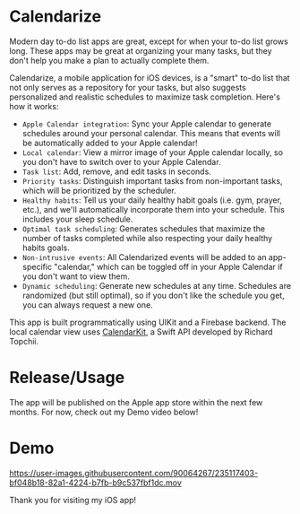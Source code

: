 # Calendarize

Modern day to-do list apps are great, except for when your to-do list grows long. These apps may be great at organizing your many tasks, but they don't help you make a plan to actually complete them.

Calendarize, a mobile application for iOS devices, is a "smart" to-do list that not only serves as a repository for your tasks, but also suggests personalized and realistic schedules to maximize task completion. Here's how it works:

- `Apple Calendar integration`: Sync your Apple calendar to generate schedules around your personal calendar. This means that events will be automatically added to your Apple calendar!
- `Local calendar`: View a mirror image of your Apple calendar locally, so you don't have to switch over to your Apple Calendar.
- `Task list`: Add, remove, and edit tasks in seconds.
- `Priority tasks`: Distinguish important tasks from non-important tasks, which will be prioritized by the scheduler.
- `Healthy habits`: Tell us your daily healthy habit goals (i.e. gym, prayer, etc.), and we'll automatically incorporate them into your schedule. This includes your sleep schedule.
- `Optimal task scheduling`: Generates schedules that maximize the number of tasks completed while also respecting your daily healthy habits goals.
- `Non-intrusive events`: All Calendarized events will be added to an app-specific "calendar," which can be toggled off in your Apple Calendar if you don't want to view them.
- `Dynamic scheduling`: Generate new schedules at any time. Schedules are randomized (but still optimal), so if you don't like the schedule you get, you can always request a new one.

This app is built programmatically using UIKit and a Firebase backend. The local calendar view uses [CalendarKit](https://github.com/richardtop/CalendarKit), a Swift API developed by Richard Topchii.

# Release/Usage
The app will be published on the Apple app store within the next few months. For now, check out my Demo video below!

# Demo
https://user-images.githubusercontent.com/90064267/235117403-bf048b18-82a1-4224-b7fb-b9c537fbf1dc.mov

Thank you for visiting my iOS app!
